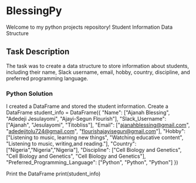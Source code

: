 # BlessingPy
Welcome to my python projects repository!
Student Information Data Structure
## Task Description
The task was to create a data structure to store information about students, including their name, Slack username, email, hobby, country, discipline, and preferred programming language.
### Python Solution
I created a DataFrame and stored the student information.
Create a DataFrame
student_info = DataFrame({
  "Name": ["Ajanah Blessing", "Adedeji Jesulayomi", "Ajayi-Segun Flourish"],
  "Slack_Username": ["Ajanah", "Jesulayomi", "Titobliss"],
  "Email": ["ajanahblessing@gmail.com", "adedejitolu724@gmail.com", "flourishajayisegun@gmail.com"],
  "Hobby": ["Listening to music, learning new things", "Watching educative content", "Listening to music, writing,and reading."],
  "Country": ["Nigeria","Nigeria","Nigeria"],
  "Discipline": ["Cell Biology and Genetics", "Cell Biology and Genetics", "Cell Biology and Genetics"],
  "Preferred_Programming_Language": ["Python", "Python", "Python"]
})

Print the DataFrame
print(student_info)
